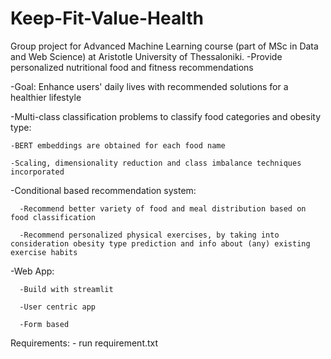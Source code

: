 # Keep-Fit-Value-Health

Group project for Advanced Machine Learning course (part of MSc in Data and Web Science) at Aristotle University of Thessaloniki.
-Provide personalized nutritional food and fitness recommendations

-Goal: Enhance users' daily lives with recommended solutions for a healthier lifestyle

-Multi-class classification problems to classify food categories and obesity type:

    -BERT embeddings are obtained for each food name

    -Scaling, dimensionality reduction and class imbalance techniques incorporated

-Conditional based recommendation system:

      -Recommend better variety of food and meal distribution based on food classification​

      -Recommend personalized physical exercises, by taking into consideration obesity type prediction and info about (any) existing exercise habits

-Web App:

      -Build with streamlit         

      -User centric app

      -Form based

Requirements:
    - run requirement.txt

